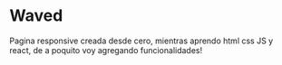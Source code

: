 # Waved
Pagina responsive creada desde cero, mientras aprendo html css JS y react, de a poquito voy agregando funcionalidades!
